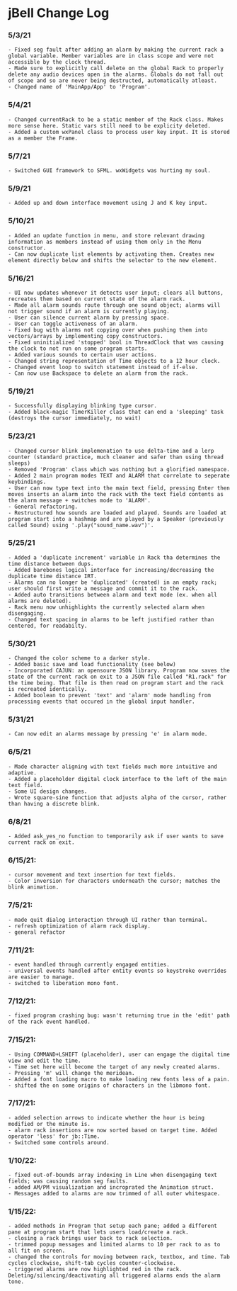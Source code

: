 # jBell Change Log


### 5/3/21
	- Fixed seg fault after adding an alarm by making the current rack a global variable. Member variables are in class scope and were not accessible by the clock thread.
	- Made sure to explicitly call delete on the global Rack to properly delete any audio devices open in the alarms. Globals do not fall out of scope and so are never being destructed, automatically atleast.
	- Changed name of 'MainApp/App' to 'Program'.

### 5/4/21
	- Changed currentRack to be a static member of the Rack class. Makes more sense here. Static vars still need to be explicity deleted.
	- Added a custom wxPanel class to process user key input. It is stored as a member the Frame.

### 5/7/21
	- Switched GUI framework to SFML. wxWidgets was hurting my soul.

### 5/9/21
	- Added up and down interface movement using J and K key input.

### 5/10/21
	- Added an update function in menu, and store relevant drawing information as members instead of using them only in the Menu constructor.
	- Can now duplicate list elements by activating them. Creates new element directly below and shifts the selector to the new element.

### 5/16/21
	- UI now updates whenever it detects user input; clears all buttons, recreates them based on current state of the alarm rack.
	- Made all alarm sounds route through one sound object; alarms will not trigger sound if an alarm is currently playing.
	- User can silence current alarm by pressing space.
	- User can toggle activeness of an alarm.
	- Fixed bug with alarms not copying over when pushing them into vectors/arrays by implementing copy constructors.
	- Fixed uninitialized 'stopped' bool in ThreadClock that was causing the clock to not run on some program starts.
	- Added various sounds to certain user actions.
	- Changed string representation of Time objects to a 12 hour clock.
	- Changed event loop to switch statement instead of if-else.
	- Can now use Backspace to delete an alarm from the rack.

### 5/19/21
	- Successfully displaying blinking type cursor.
	- Added black-magic TimerKiller class that can end a 'sleeping' task (destroys the cursor immediately, no wait)

### 5/23/21
	- Changed cursor blink implemenation to use delta-time and a lerp counter (standard practice, much cleaner and safer than using thread sleeps)
	- Removed 'Program' class which was nothing but a glorified namespace.
	- Added 2 main program modes TEXT and ALARM that correlate to seperate keybindings.
	- User can now type text into the main text field, pressing Enter then moves inserts an alarm into the rack with the text field contents as the alarm message + switches mode to 'ALARM'.
	- General refactoring.
	- Restructured how sounds are loaded and played. Sounds are loaded at program start into a hashmap and are played by a Speaker (previously called Sound) using '.play("sound_name.wav")'.

### 5/25/21
	- Added a 'duplicate increment' variable in Rack tha determines the time distance between dups.
	- Added barebones logical interface for increasing/decreasing the duplicate time distance IRT.
	- Alarms can no longer be 'duplicated' (created) in an empty rack; user should first write a message and commit it to the rack.
	- Added auto transitions between alarm and text mode (ex. when all alarms are deleted).
	- Rack menu now unhighlights the currently selected alarm when disengaging.
	- Changed text spacing in alarms to be left justified rather than centered, for readabilty.

### 5/30/21
	- Changed the color scheme to a darker style.
	- Added basic save and load functionality (see below)
	- Incorporated CAJUN: an opensoure JSON library. Program now saves the state of the current rack on exit to a JSON file called "R1.rack" for the time being. That file is then read on program start and the rack is recreated identically.
	- Added boolean to prevent 'text' and 'alarm' mode handling from processing events that occured in the global input handler.

### 5/31/21
	- Can now edit an alarms message by pressing 'e' in alarm mode.

### 6/5/21
	- Made character aligning with text fields much more intuitive and adaptive.
	- Added a placeholder digital clock interface to the left of the main text field.
	- Some UI design changes.
	- Wrote square-sine function that adjusts alpha of the cursor, rather than having a discrete blink.

### 6/8/21
	- Added ask_yes_no function to temporarily ask if user wants to save current rack on exit.
	
### 6/15/21:
	- cursor movement and text insertion for text fields.
	- Color inversion for characters underneath the cursor; matches the blink animation.

### 7/5/21:
	- made quit dialog interaction through UI rather than terminal.
	- refresh optimization of alarm rack display.
	- general refactor

### 7/11/21:
	- event handled through currently engaged entities.
	- universal events handled after entity events so keystroke overrides are easier to manage.
	- switched to liberation mono font.

### 7/12/21:
	- fixed program crashing bug: wasn't returning true in the 'edit' path of the rack event handled.

### 7/15/21:
	- Using COMMAND+LSHIFT (placeholder), user can engage the digital time view and edit the time.
	- Time set here will become the target of any newly created alarms.
	- Pressing 'm' will change the meridean.
	- Added a font loading macro to make loading new fonts less of a pain.
	- shifted the on some origins of characters in the libmono font.

### 7/17/21:
	- added selection arrows to indicate whether the hour is being modified or the minute is.
	- alarm rack insertions are now sorted based on target time. Added operator 'less' for jb::Time.
	- Switched some controls around.

### 1/10/22:
	- fixed out-of-bounds array indexing in Line when disengaging text fields; was causing random seg faults.
	- added AM/PM visualization and incroprated the Animation struct.
	- Messages added to alarms are now trimmed of all outer whitespace.

### 1/15/22:
	- added methods in Program that setup each pane; added a different pane at program start that lets users load/create a rack.
	- closing a rack brings user back to rack selection.
	- trimmed popup messages and limited alarms to 10 per rack to as to all fit on screen.
	- changed the controls for moving between rack, textbox, and time. Tab cycles clockwise, shift-tab cycles counter-clockwise.
	- triggered alarms are now highlighted red in the rack. Deleting/silencing/deactivating all triggered alarms ends the alarm tone.


